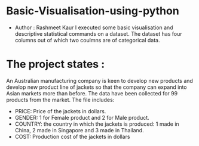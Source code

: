 # Basic-Visualisation-using-python
- Author : Rashmeet Kaur
I executed some basic visualisation and descriptive statistical commands on a dataset.
The dataset has four columns out of which two coulmns are of categorical data.
# The project states :
An Australian manufacturing company is keen to develop new products and develop new
product line of jackets so that the company can expand into Asian markets more than before.
The data have been collected for 99 products from the market. The file includes:
- PRICE: Price of the jackets in dollars.
- GENDER: 1 for Female product and 2 for Male product.
- COUNTRY: the country in which the jackets is produced: 1 made in China, 2 made in Singapore and 3 made in Thailand.
- COST: Production cost of the jackets in dollars

